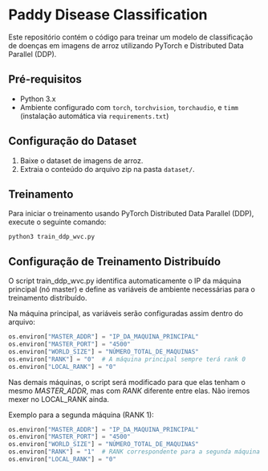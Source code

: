 # Paddy Disease Classification

Este repositório contém o código para treinar um modelo de classificação de doenças em imagens de arroz utilizando PyTorch e Distributed Data Parallel (DDP).

## Pré-requisitos

- Python 3.x
- Ambiente configurado com `torch`, `torchvision`, `torchaudio`, e `timm` (instalação automática via `requirements.txt`)

## Configuração do Dataset

1. Baixe o dataset de imagens de arroz.
2. Extraia o conteúdo do arquivo zip na pasta `dataset/`.

## Treinamento
Para iniciar o treinamento usando PyTorch Distributed Data Parallel (DDP), execute o seguinte comando:

```python3 train_ddp_wvc.py```

## Configuração de Treinamento Distribuído
O script train_ddp_wvc.py identifica automaticamente o IP da máquina principal (nó master) e define as variáveis de ambiente necessárias para o treinamento distribuído.

Na máquina principal, as variáveis serão configuradas assim dentro do arquivo:


```python
os.environ["MASTER_ADDR"] = "IP_DA_MAQUINA_PRINCIPAL"
os.environ["MASTER_PORT"] = "4500"
os.environ["WORLD_SIZE"] = "NÚMERO_TOTAL_DE_MAQUINAS"
os.environ["RANK"] = "0"  # A máquina principal sempre terá rank 0
os.environ["LOCAL_RANK"] = "0"
```

Nas demais máquinas, o script será modificado para que elas tenham o mesmo *MASTER_ADDR*, mas com *RANK* diferente entre elas. Não iremos mexer no LOCAL_RANK ainda.

Exemplo para a segunda máquina (RANK 1):

```python
os.environ["MASTER_ADDR"] = "IP_DA_MAQUINA_PRINCIPAL"
os.environ["MASTER_PORT"] = "4500"
os.environ["WORLD_SIZE"] = "NÚMERO_TOTAL_DE_MAQUINAS"
os.environ["RANK"] = "1"  # RANK correspondente para a segunda máquina
os.environ["LOCAL_RANK"] = "0"
```
